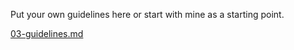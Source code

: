 Put your own guidelines here or start with mine as a starting point.

[03-guidelines.md](03-guidelines.md)
